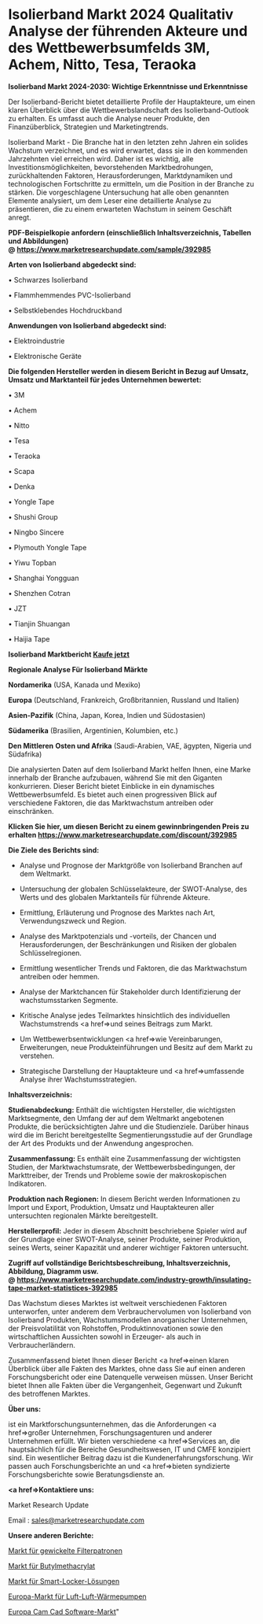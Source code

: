 # Isolierband Markt 2024 Qualitativ Analyse der führenden Akteure und des Wettbewerbsumfelds 3M, Achem, Nitto, Tesa, Teraoka

<strong>Isolierband Markt 2024-2030: Wichtige Erkenntnisse und Erkenntnisse</strong>

Der Isolierband-Bericht bietet detaillierte Profile der Hauptakteure, um einen klaren Überblick über die Wettbewerbslandschaft des Isolierband-Outlook zu erhalten. Es umfasst auch die Analyse neuer Produkte, den Finanzüberblick, Strategien und Marketingtrends.

Isolierband Markt - Die Branche hat in den letzten zehn Jahren ein solides Wachstum verzeichnet, und es wird erwartet, dass sie in den kommenden Jahrzehnten viel erreichen wird. Daher ist es wichtig, alle Investitionsmöglichkeiten, bevorstehenden Marktbedrohungen, zurückhaltenden Faktoren, Herausforderungen, Marktdynamiken und technologischen Fortschritte zu ermitteln, um die Position in der Branche zu stärken. Die vorgeschlagene Untersuchung hat alle oben genannten Elemente analysiert, um dem Leser eine detaillierte Analyse zu präsentieren, die zu einem erwarteten Wachstum in seinem Geschäft anregt.

<strong><b>PDF-Beispielkopie anfordern (einschließlich Inhaltsverzeichnis, Tabellen und Abbildungen) @ </b></strong><strong><a href=https://www.marketresearchupdate.com/sample/392985><strong>https://www.marketresearchupdate.com/sample/392985</u></a></strong></strong>

<strong>Arten von Isolierband abgedeckt sind:</strong>

• Schwarzes Isolierband

• Flammhemmendes PVC-Isolierband

• Selbstklebendes Hochdruckband

<strong>Anwendungen von Isolierband abgedeckt sind:</strong>

• Elektroindustrie

• Elektronische Geräte

<strong>Die folgenden Hersteller werden in diesem Bericht in Bezug auf Umsatz, Umsatz und Marktanteil für jedes Unternehmen bewertet:</strong>

• 3M

• Achem

• Nitto

• Tesa

• Teraoka

• Scapa

• Denka

• Yongle Tape

• Shushi Group

• Ningbo Sincere

• Plymouth Yongle Tape

• Yiwu Topban

• Shanghai Yongguan

• Shenzhen Cotran

• JZT

• Tianjin Shuangan

• Haijia Tape

<strong>Isolierband Marktbericht <a href=https://www.marketresearchupdate.com/buynow/392985>Kaufe jetzt</a></strong>

<strong>Regionale Analyse Für Isolierband Märkte</strong>

<strong>Nordamerika</strong> (USA, Kanada und Mexiko)

<strong>Europa</strong> (Deutschland, Frankreich, Großbritannien, Russland und Italien)

<strong>Asien-Pazifik</strong> (China, Japan, Korea, Indien und Südostasien)

<strong>Südamerika</strong> (Brasilien, Argentinien, Kolumbien, etc.)

<strong>Den Mittleren</strong> <strong>Osten und Afrika</strong> (Saudi-Arabien, VAE, ägypten, Nigeria und Südafrika)

Die analysierten Daten auf dem Isolierband Markt helfen Ihnen, eine Marke innerhalb der Branche aufzubauen, während Sie mit den Giganten konkurrieren. Dieser Bericht bietet Einblicke in ein dynamisches Wettbewerbsumfeld. Es bietet auch einen progressiven Blick auf verschiedene Faktoren, die das Marktwachstum antreiben oder einschränken.

<strong>Klicken Sie hier, um diesen Bericht zu einem gewinnbringenden Preis zu erhalten
</strong><strong><a href=https://www.marketresearchupdate.com/discount/392985>https://www.marketresearchupdate.com/discount/392985</b></u></strong></a>

<strong>Die Ziele des Berichts sind:</strong>

- Analyse und Prognose der Marktgröße von Isolierband Branchen auf dem Weltmarkt.

- Untersuchung der globalen Schlüsselakteure, der SWOT-Analyse, des Werts und des globalen Marktanteils für führende Akteure.

- Ermittlung, Erläuterung und Prognose des Marktes nach Art, Verwendungszweck und Region.

- Analyse des Marktpotenzials und -vorteils, der Chancen und Herausforderungen, der Beschränkungen und Risiken der globalen Schlüsselregionen.

- Ermittlung wesentlicher Trends und Faktoren, die das Marktwachstum antreiben oder hemmen.

- Analyse der Marktchancen für Stakeholder durch Identifizierung der wachstumsstarken Segmente.

- Kritische Analyse jedes Teilmarktes hinsichtlich des individuellen Wachstumstrends <a href=>und</a> seines Beitrags zum Markt.

- Um Wettbewerbsentwicklungen <a href=>wie</a> Vereinbarungen, Erweiterungen, neue Produkteinführungen und Besitz auf dem Markt zu verstehen.

- Strategische Darstellung der Hauptakteure und <a href=>umfas</a>sende Analyse ihrer Wachstumsstrategien.

<strong>Inhaltsverzeichnis:</strong>

<strong>Studienabdeckung:</strong> Enthält die wichtigsten Hersteller, die wichtigsten Marktsegmente, den Umfang der auf dem Weltmarkt angebotenen Produkte, die berücksichtigten Jahre und die Studienziele. Darüber hinaus wird die im Bericht bereitgestellte Segmentierungsstudie auf der Grundlage der Art des Produkts und der Anwendung angesprochen.

<strong>Zusammenfassung:</strong> Es enthält eine Zusammenfassung der wichtigsten Studien, der Marktwachstumsrate, der Wettbewerbsbedingungen, der Markttreiber, der Trends und Probleme sowie der makroskopischen Indikatoren.

<strong>Produktion nach Regionen:</strong> In diesem Bericht werden Informationen zu Import und Export, Produktion, Umsatz und Hauptakteuren aller untersuchten regionalen Märkte bereitgestellt.

<strong>Herstellerprofil:</strong> Jeder in diesem Abschnitt beschriebene Spieler wird auf der Grundlage einer SWOT-Analyse, seiner Produkte, seiner Produktion, seines Werts, seiner Kapazität und anderer wichtiger Faktoren untersucht.

<strong><b>Zugriff auf vollständige Berichtsbeschreibung, Inhaltsverzeichnis, Abbildung, Diagramm usw. @ </b></strong><strong><a href=https://www.marketresearchupdate.com/industry-growth/insulating-tape-market-statistices-392985>https://www.marketresearchupdate.com/industry-growth/insulating-tape-market-statistices-392985</a></strong>

Das Wachstum dieses Marktes ist weltweit verschiedenen Faktoren unterworfen, unter anderem dem Verbrauchervolumen von Isolierband von Isolierband Produkten, Wachstumsmodellen anorganischer Unternehmen, der Preisvolatilität von Rohstoffen, Produktinnovationen sowie den wirtschaftlichen Aussichten sowohl in Erzeuger- als auch in Verbraucherländern.

Zusammenfassend bietet Ihnen dieser Bericht <a href=>einen</a> klaren Überblick über alle Fakten des Marktes, ohne dass Sie auf einen anderen Forschungsbericht oder eine Datenquelle verweisen müssen. Unser Bericht bietet Ihnen alle Fakten über die Vergangenheit, Gegenwart und Zukunft des betroffenen Marktes.

<strong>Über uns:</strong>

 ist ein Marktforschungsunternehmen, das die Anforderungen <a href=>großer</a> Unternehmen, Forschungsagenturen und anderer Unternehmen erfüllt. Wir bieten verschiedene <a href=>Services</a> an, die hauptsächlich für die Bereiche Gesundheitswesen, IT und CMFE konzipiert sind. Ein wesentlicher Beitrag dazu ist die Kundenerfahrungsforschung. Wir passen auch Forschungsberichte an und <a href=>bieten</a> syndizierte Forschungsberichte sowie Beratungsdienste an.

<strong><a href=>Kontaktiere uns:</a></strong>

Market Research Update

Email : sales@marketresearchupdate.com

<strong>Unsere anderen Berichte:</strong>

<a href=https://www.linkedin.com/pulse/string-wound-filter-cartridge-market-2023-future>Markt für gewickelte Filterpatronen</a>

<a href=https://www.linkedin.com/pulse/butyl-methacrylate-market-2023-remarking-enormous>Markt für Butylmethacrylat</a>

<a href=https://www.linkedin.com/pulse/smart-locker-solution-market-analysis-segment>Markt für Smart-Locker-Lösungen</a>

<a href=https://www.linkedin.com/pulse/europe-air-to-air-heat-pumps-market-2023-pointing>Europa-Markt für Luft-Luft-Wärmepumpen</a>

<a href=https://www.linkedin.com/pulse/europe-cam-cad-software-market-size-growth-numff/>Europa Cam Cad Software-Markt</a>"
